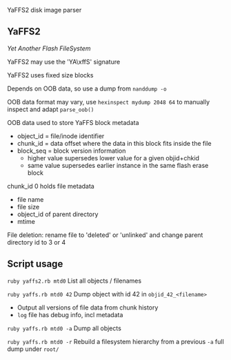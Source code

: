 YaFFS2 disk image parser


## YaFFS2

*Yet Another Flash FileSystem*

YaFFS2 may use the 'YA\xffS' signature

YaFFS2 uses fixed size blocks

Depends on OOB data, so use a dump from `nanddump -o`

OOB data format may vary, use `hexinspect mydump 2048 64` to manually inspect and adapt `parse_oob()`

OOB data used to store YaFFS block metadata
* object\_id = file/inode identifier
* chunk\_id = data offset where the data in this block fits inside the file
* block\_seq = block version information
  * higher value supersedes lower value for a given objid+chkid
  * same value supersedes earlier instance in the same flash erase block

chunk\_id 0 holds file metadata
* file name
* file size
* object\_id of parent directory
* mtime

File deletion: rename file to 'deleted' or 'unlinked' and change parent directory id to 3 or 4


## Script usage

`ruby yaffs2.rb mtd0`
List all objects / filenames

`ruby yaffs.rb mtd0 42`
Dump object with id 42 in `objid_42_<filename>`
* Output all versions of file data from chunk history
* `log` file has debug info, incl metadata

`ruby yaffs.rb mtd0 -a`
Dump all objects

`ruby yaffs.rb mtd0 -r`
Rebuild a filesystem hierarchy from a previous `-a` full dump under `root/`

